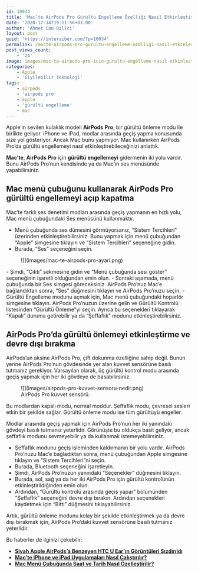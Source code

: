 ```yaml
---
id: 10034
title: 'Mac’te AirPods Pro Gürültü Engelleme Özelliği Nasıl Etkinleştirilir?'
date: '2020-12-14T19:11:56+03:00'
author: 'Ahmet Can Bilici'
layout: post
guid: 'https://intersiber.com/?p=10034'
permalink: /macte-airpods-pro-gurultu-engelleme-ozelligi-nasil-etkinlestirilir/
post_views_count:
    - '24'
image: images/mac-te-airpods-pro-icin-gurultu-engelleme-nasil-etkinlestirilir.jpg
categories:
    - Apple
    - 'Giyilebilir Teknoloji'
tags:
    - airpods
    - 'airpods pro'
    - apple
    - 'gürültü engelleme'
    - mac
---
```


Apple’ın sevilen kulaklık modeli **AirPods** **Pro**, bir gürültü önleme modu ile birlikte geliyor. iPhone ve iPad, modlar arasında geçiş yapma konusunda size yol gösteriyor. Ancak Mac bunu yapmıyor. Mac kullanırken AirPods Pro’da gürültü engellemeyi nasıl etkinleştirebileceğinizi anlattık.

**Mac’te**, **AirPods** **Pro** için **gürültü** **engellemeyi** gidermenin iki yolu vardır. Bunu AirPods Pro’nun kendisinde ya da Mac’in ses menüsünde yapabilirsiniz.

## Mac menü çubuğunu kullanarak AirPods Pro gürültü engellemeyi açıp kapatma

Mac’te farklı ses denetimi modları arasında geçiş yapmanın en hızlı yolu, Mac menü çubuğundaki Ses menüsünü kullanmaktır.

- Menü çubuğunda ses dümesini görmüyorsanız, “Sistem Tercihleri” üzerinden etkinleştirebilirsiniz. Bunu yapmak için menü çubuğundan “Apple” simgesine tıklayın ve “Sistem Tercihleri” seçeneğine gidin.
- Burada, “Ses” seçeneğini seçin.

<figure class="wp-block-image size-large">![](images/mac-te-airpods-pro-ayari.png)</figure>- Şimdi, “Çıktı” sekmesine gidin ve “Menü çubuğunda sesi göster” seçeneğinin işaretli olduğundan emin olun.
- Sonraki aşamada, menü çubuğunda bir Ses simgesi göreceksiniz. AirPods Pro’nuz Mac’e bağlandıktan sonra, “Ses” düğmesini tıklayın ve AirPods Pro’nuzu seçin.
- Gürültü Engelleme modunu açmak için, Mac menü çubuğundaki hoparlör simgesine tıklayın. AirPods Pro’nuzun üzerine gelin ve Gürültü Kontrolü listesinden “Gürültü Önleme”yi seçin. Ayrıca bu seçenekleri tıklayarak “Kapalı” duruma getirebilir ya da “Şeffaflık” modunu etkinleştirebilirsiniz.

## AirPods Pro’da gürültü önlemeyi etkinleştirme ve devre dışı bırakma

AirPods’un aksine AirPods Pro, çift dokunma özelliğine sahip değil. Bunun yerine AirPods Pro’nun gövdesinde yer alan kuvvet sensörüne basılı tutmanız gerekiyor. Varsayılan olarak, üç gürültü kontrol modu arasında geçiş yapmak için her iki gövdeye de basabilirsiniz.

<figure class="wp-block-image size-large">![](images/airpods-pro-kuvvet-sensoru-nedir.png)<figcaption>AirPods Pro kuvvet sensörü.</figcaption></figure>Bu modlardan kapalı modu, normal moddur. Şeffaflık modu, çevresel sesleri etkin bir şekilde sağlar. Gürültü önleme modu ise tüm gürültüyü engeller.

Modlar arasında geçiş yapmak için AirPods Pro’nun her iki yanındaki gövdeyi basılı tutmanız yeterlidir. Görünüşte bu oldukça basit geliyor, ancak şeffaflık modunu sevmeyebilir ya da kullanmak istemeyebilirsiniz.

- Şeffaflık modunu geçiş işleminden kaldırmanın bir yolu vardır. AirPods Pro’nuzu Mac’e bağladıktan sonra, menü çubuğundan Apple simgesine tıklayın ve “Sistem Tercihleri”ni seçin.
- Burada, Bluetooth seçeneğini işaretleyin.
- Şimdi, AirPods Pro’nuzun yanındaki “Seçenekler” düğmesini tıklayın.
- Burada, sol, sağ ya da her iki AirPods Pro için gürültü kontrolünün etkinleştirildiğinden emin olun.
- Ardından, “Gürültü kontrolü arasında geçiş yapar” bölümünden “Şeffaflık” seçeneğini devre dışı bırakın. Ardından seçenekleri kaydetmek için “Bitti” düğmesini tıklayabilirsiniz.

Artık, gürültü önleme modunu kolay bir şekilde etkinleştirmek ya da devre dışı bırakmak için, AirPods Pro’daki kuvvet sensörüne basılı tutmanız yeterlidir.

Bu haberler de ilginizi çekebilir:

- **[Siyah Apple AirPods’a Benzeyen HTC U Ear’ın Görüntüleri Sızdırıldı](https://intersiber.com/siyah-apple-airpods-benzeyen-htc-u-ear-goruntuleri-sizdirildi/)**
- **[Mac’te iPhone ve iPad Uygulamaları Nasıl Çalıştırılır?](https://intersiber.com/macte-iphone-ve-ipad-uygulamalari-nasil-calistirilir/)**
- **[Mac Menü Çubuğunda Saat ve Tarih Nasıl Özelleştirilir?](https://intersiber.com/mac-menu-cubugunda-saat-ve-tarih-nasil-ozellestirilir/)**